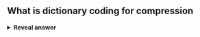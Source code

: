 ## What is dictionary coding for compression
<details>
<summary><b>Reveal answer</b></summary>
- Does not use statistical knowledge of data<br>- Encoder develops a dictionary and transmits the index of strings found in the dictionary<br>- Decoder reconstructs the dictionary to invert the process
</details>
